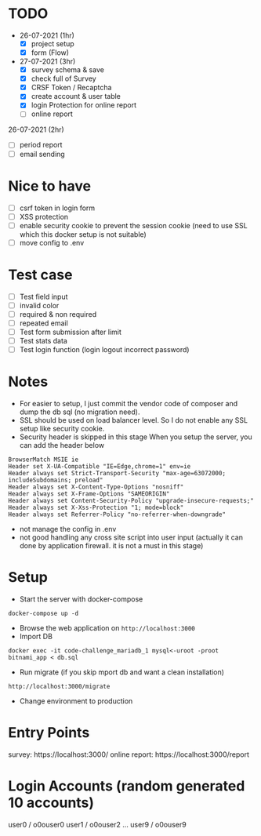 # TODO
- 26-07-2021 (1hr)
    - [X] project setup
    - [X] form (Flow)

- 27-07-2021 (3hr)
    - [X] survey schema & save
    - [X] check full of Survey
    - [X] CRSF Token / Recaptcha
    - [X] create account & user table
    - [X] login Protection for online report
    - [ ] online report

26-07-2021 (2hr)
- [ ] period report
- [ ] email sending

# Nice to have
- [ ] csrf token in login form
- [ ] XSS protection
- [ ] enable security cookie to prevent the session cookie (need to use SSL which this docker setup is not suitable)
- [ ] move config to .env

# Test case
- [ ] Test field input
- [ ] invalid color
- [ ] required & non required
- [ ] repeated email
- [ ] Test form submission after limit
- [ ] Test stats data
- [ ] Test login function (login logout incorrect password)

# Notes

- For easier to setup, I just commit the vendor code of composer and dump the db sql (no migration need).
- SSL should be used on load balancer level. So I do not enable any SSL setup like security cookie.
- Security header is skipped in this stage
When you setup the server, you can add the header below
```
BrowserMatch MSIE ie
Header set X-UA-Compatible "IE=Edge,chrome=1" env=ie
Header always set Strict-Transport-Security "max-age=63072000; includeSubdomains; preload"
Header always set X-Content-Type-Options "nosniff"
Header always set X-Frame-Options "SAMEORIGIN"
Header always set Content-Security-Policy "upgrade-insecure-requests;"
Header always set X-Xss-Protection "1; mode=block"
Header always set Referrer-Policy "no-referrer-when-downgrade"
```
- not manage the config in .env
- not good handling any cross site script into user input (actually it can done by application firewall. it is not a must in this stage)


# Setup

- Start the server with docker-compose
```
docker-compose up -d
```
- Browse the web application on `http://localhost:3000`
- Import DB
```
docker exec -it code-challenge_mariadb_1 mysql<-uroot -proot bitnami_app < db.sql
```
- Run migrate (if you skip mport db and want a clean installation)
```
http://localhost:3000/migrate
```
- Change environment to production

# Entry Points
survey: https://localhost:3000/
online report: https://localhost:3000/report

# Login Accounts (random generated 10 accounts)
user0 / o0ouser0
user1 / o0ouser2
...
user9 / o0ouser9
